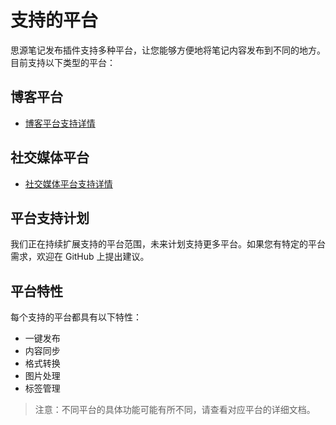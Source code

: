 # 支持的平台

思源笔记发布插件支持多种平台，让您能够方便地将笔记内容发布到不同的地方。目前支持以下类型的平台：

## 博客平台

- [博客平台支持详情](./blog-platforms.md)

## 社交媒体平台

- [社交媒体平台支持详情](./social-media.md)

## 平台支持计划

我们正在持续扩展支持的平台范围，未来计划支持更多平台。如果您有特定的平台需求，欢迎在 GitHub 上提出建议。

## 平台特性

每个支持的平台都具有以下特性：

- 一键发布
- 内容同步
- 格式转换
- 图片处理
- 标签管理

> 注意：不同平台的具体功能可能有所不同，请查看对应平台的详细文档。 